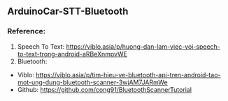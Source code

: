 ## ArduinoCar-STT-Bluetooth

### Reference: 
1. Speech To Text: https://viblo.asia/p/huong-dan-lam-viec-voi-speech-to-text-trong-android-aRBeXnmpvWE
2. Bluetooth: 
  * Viblo: https://viblo.asia/p/tim-hieu-ve-bluetooth-api-tren-android-tao-mot-ung-dung-bluetooth-scanner-3wjAM7JARmWe
  * Github: https://github.com/cong91/BluetoothScannerTutorial
